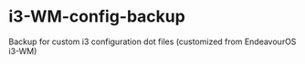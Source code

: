 # i3-WM-config-backup
Backup for custom i3 configuration dot files (customized from EndeavourOS i3-WM)
